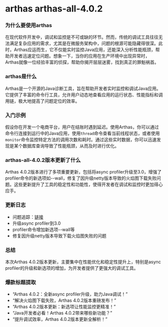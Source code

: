 # arthas arthas-all-4.0.2
### 为什么要使用arthas

在现代软件开发中，调试和监控是不可或缺的环节。然而，传统的调试工具往往无法满足复杂应用的需求，尤其是在微服务架构中，问题的根源可能隐藏得很深。此时，Arthas应运而生，它不仅能实时监控Java应用，还能深入分析性能瓶颈，帮助开发者迅速定位问题。想象一下，当你的应用在生产环境中出现异常时，Arthas就像一位经验丰富的侦探，帮助你揭开层层迷雾，找到真正的罪魁祸首。

### arthas是什么

Arthas是一个开源的Java诊断工具，旨在帮助开发者实时监控和调试Java应用。它提供了丰富的命令行工具，允许用户动态地查看应用的运行状态、性能指标和调用链，极大地提高了问题定位的效率。

### 入门示例

假设你在开发一个电商平台，用户在结账时遇到延迟。使用Arthas，你可以通过命令行连接到运行中的Java应用，使用`thread`命令查看当前线程状态，或者使用`monitor`命令监控特定方法的调用次数和耗时。通过这些实时数据，你可以迅速发现是某个数据库查询导致了性能瓶颈，从而及时进行优化。

### arthas-all-4.0.2版本更新了什么

Arthas 4.0.2版本进行了多项重要更新，包括将async profiler升级至3.0，增强了profiler命令的新选项如--wall，修复了因升级netty版本导致的火焰图下载失败问题。这些更新提升了工具的稳定性和功能性，使得开发者在调试和监控时更加得心应手。

### 更新日志

- 问题追踪：[链接](https://github.com/alibaba/arthas/milestone/53?closed=1)
- 升级async profiler到3.0
- profiler命令增加新选项--wall等
- 修复因升级netty版本导致下载火焰图失败的问题

### 总结

本次Arthas 4.0.2版本更新，主要集中在性能优化和稳定性提升上，特别是async profiler的升级和新选项的增加，为开发者提供了更强大的调试工具。

### 爆款标题提取

- “Arthas 4.0.2：全新async profiler升级，助力Java调试！”
- “解决火焰图下载失败，Arthas 4.0.2版本重磅发布！”
- “Arthas 4.0.2版本更新：新选项让性能监控更精准！”
- “Java开发者必看！Arthas 4.0.2带来哪些新功能？”
- “提升调试效率，Arthas 4.0.2版本更新全解析！”